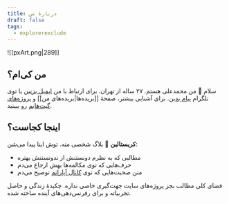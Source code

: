 ```yaml
---
title: دربارهٔ من
draft: false
tags:
  - explorerexclude
---
```

![[pxArt.png|289]]

## من کی‌ام؟

سلام 👋 من محمدعلی هستم. ۲۷ ساله از تهران. برای ارتباط با من [ایمیل بزنین](mailto:eled4h@outlook.com) یا توی تلگرام [پیام بدین](https://t.me/eledah). برای آشنایی بیشتر، صفحهٔ [[بریده‌ها|بریده‌های من]] و [پروژه‌های گیت‌هابم](https://eledah.ir/) رو ببینید. 

## اینجا کجاست؟

**کریستالین** 🔮 بلاگ شخصی منه. توش اینا پیدا می‌شن:

- مطالبی که به نظرم دونستنش از ندونستنش بهتره
- حرف‌هایی که توی مکالمه‌ها بهش ارجاع می‌دم
- متن صحبت‌هایی که توی [کانال آپاراتم](https://www.aparat.com/crystalline) توضیح می‌دم

فضای کلی مطالب بجز پروژه‌های سایت جهت‌گیری خاصی نداره. چکیدهٔ زندگی و حاصل تجربیاته و برای رفرنس‌دهی‌های آینده ساخته شده.
